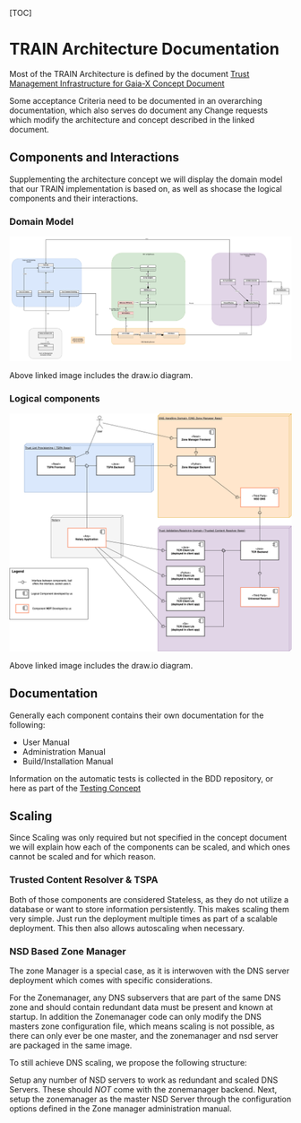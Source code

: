 [TOC]

# TRAIN Architecture Documentation

Most of the TRAIN Architecture is defined by the document [Trust Management Infrastructure for Gaia-X Concept Document](./Trust%20Management%20Infrastructure%20for%20GX.pdf)

Some acceptance Criteria need to be documented in an overarching documentation, which also serves do document any Change requests which modify the architecture and concept described in the linked document.

## Components and Interactions
Supplementing the architecture concept we will display the domain model that our TRAIN implementation is based on, as well as shocase the logical components and their interactions.

### Domain Model
![domain model](./diagrams/TRAIN_Domain_Model.drawio.png)

Above linked image includes the draw.io diagram.

### Logical components
![component model](./diagrams/TRAIN_Components.drawio.png)

Above linked image includes the draw.io diagram.

## Documentation

Generally each component contains their own documentation for the following:

- User Manual
- Administration Manual
- Build/Installation Manual

Information on the automatic tests is collected in the BDD repository, or here as part of the [Testing Concept](../concepts/test-concept/Readme.md)

## Scaling
Since Scaling was only required but not specified in the concept document we will explain how each of the components can be scaled, and which ones cannot be scaled and for which reason.

### Trusted Content Resolver & TSPA
Both of those components are considered Stateless, as they do not utilize a database or want to store information persistently. This makes scaling them very simple. Just run the deployment multiple times as part of a scalable deployment. This then also allows autoscaling when necessary.

### NSD Based Zone Manager
The zone Manager is a special case, as it is interwoven with the DNS server deployment which comes with specific considerations.

For the Zonemanager, any DNS subservers that are part of the same DNS zone and should contain redundant data must be present and known at startup. In addition the Zonemanager code can only modify the DNS masters zone configuration file, which means scaling is not possible, as there can only ever be one master, and the zonemanager and nsd server are packaged in the same image.

To still achieve DNS scaling, we propose the following structure:

Setup any number of NSD servers to work as redundant and scaled DNS Servers. These should *NOT* come with the zonemanager backend. Next, setup the zonemanager as the master NSD Server through the configuration options defined in the Zone manager administration manual.
